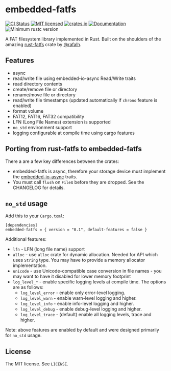 embedded-fatfs
===========

[![CI Status](https://github.com/mabezdev/embedded-fatfs/actions/workflows/ci.yml/badge.svg)](https://github.com/mabezdev/embedded-fatfs/actions/workflows/ci.yml)
[![MIT licensed](https://img.shields.io/badge/license-MIT-blue.svg)](./LICENSE.txt)
[![crates.io](https://img.shields.io/crates/v/embedded-fatfs)](https://crates.io/crates/embedded-fatfs)
[![Documentation](https://docs.rs/embedded-fatfs/badge.svg)](https://docs.rs/embedded-fatfs)
![Minimum rustc version](https://img.shields.io/badge/rustc-nightly-yellow.svg)

A FAT filesystem library implemented in Rust. Built on the shoulders of the amazing [rust-fatfs](https://github.com/rafalh/rust-fatfs) crate by [@rafalh](https://github.com/rafalh).

## Features
* async
* read/write file using embedded-io-async Read/Write traits
* read directory contents
* create/remove file or directory
* rename/move file or directory
* read/write file timestamps (updated automatically if `chrono` feature is enabled)
* format volume
* FAT12, FAT16, FAT32 compatibility
* LFN (Long File Names) extension is supported
* `no_std` environment support
* logging configurable at compile time using cargo features

## Porting from rust-fatfs to embedded-fatfs

There a are a few key differences between the crates:

- embedded-fatfs is async, therefore your storage device must implement the [embedded-io-async](https://github.com/rust-embedded/embedded-hal/tree/master/embedded-io-async) traits.
- You must call `flush` on `File`s before they are dropped. See the CHANGELOG for details.

`no_std` usage
------------

Add this to your `Cargo.toml`:

    [dependencies]
    embedded-fatfs = { version = "0.1", default-features = false }

Additional features:

* `lfn` - LFN (long file name) support
* `alloc` - use `alloc` crate for dynamic allocation. Needed for API which uses `String` type. You may have to provide
a memory allocator implementation.
* `unicode` - use Unicode-compatible case conversion in file names - you may want to have it disabled for lower memory
footprint
* `log_level_*` - enable specific logging levels at compile time.
The options are as follows:
  * `log_level_error` - enable only error-level logging.
  * `log_level_warn` - enable warn-level logging and higher.
  * `log_level_info` - enable info-level logging and higher.
  * `log_level_debug` - enable debug-level logging and higher.
  * `log_level_trace` - (default) enable all logging levels, trace and higher.

Note: above features are enabled by default and were designed primarily for `no_std` usage.

License
-------
The MIT license. See `LICENSE`.
